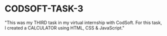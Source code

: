 # CODSOFT-TASK-3
"This was my THIRD task in my virtual internship with CodSoft. For this task, I created a CALCULATOR using HTML, CSS &amp; JavaScript."
